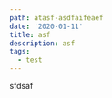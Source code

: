 ```yaml
---
path: atasf-asdfaifeaef
date: '2020-01-11'
title: asf
description: asf
tags:
  - test
---
```

sfdsaf
